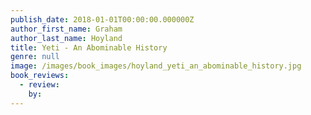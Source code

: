 ```yaml
---
publish_date: 2018-01-01T00:00:00.000000Z
author_first_name: Graham
author_last_name: Hoyland
title: Yeti - An Abominable History
genre: null
image: /images/book_images/hoyland_yeti_an_abominable_history.jpg
book_reviews:
  - review: 
    by: 
---
```

